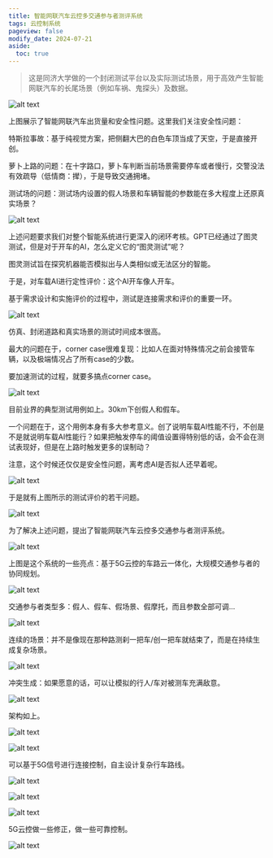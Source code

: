 ```yaml
---
title: 智能网联汽车云控多交通参与者测评系统
tags: 云控制系统
pageview: false
modify_date: 2024-07-21
aside:
  toc: true
---
```


> 这是同济大学做的一个封闭测试平台以及实际测试场景，用于高效产生智能网联汽车的长尾场景（例如车祸、鬼探头）及数据。

<!--more-->

![alt text](/img/2024-07-21-CloudControlTestGen/image.png)

上图展示了智能网联汽车出货量和安全性问题。这里我们关注安全性问题：

特斯拉事故：基于纯视觉方案，把侧翻大巴的白色车顶当成了天空，于是直接开创。

萝卜上路的问题：在十字路口，萝卜车判断当前场景需要停车或者慢行，交警没法有效疏导（低情商：撵），于是导致交通拥堵。

测试场的问题：测试场内设置的假人场景和车辆智能的参数能在多大程度上还原真实场景？

![alt text](/img/2024-07-21-CloudControlTestGen/image-1.png)

上述问题要求我们对整个智能系统进行更深入的闭环考核。GPT已经通过了图灵测试，但是对于开车的AI，怎么定义它的“图灵测试”呢？

图灵测试旨在探究机器能否模拟出与人类相似或无法区分的智能。

于是，对车载AI进行定性评价：这个AI开车像人开车。

基于需求设计和实施评价的过程中，测试是连接需求和评价的重要一环。

![alt text](/img/2024-07-21-CloudControlTestGen/image-2.png)

仿真、封闭道路和真实场景的测试时间成本很高。

最大的问题在于，corner case很难复现：比如人在面对特殊情况之前会接管车辆，以及极端情况占了所有case的少数。

要加速测试的过程，就要多搞点corner case。

![alt text](/img/2024-07-21-CloudControlTestGen/image-3.png)

目前业界的典型测试用例如上。30km下创假人和假车。

一个问题在于，这个用例本身有多大参考意义。创了说明车载AI性能不行，不创是不是就说明车载AI性能行？如果把触发停车的阈值设置得特别低的话，会不会在测试表现好，但是在上路时触发更多的误制动？

注意，这个时候还仅仅是安全性问题，离考虑AI是否拟人还早着呢。

![alt text](/img/2024-07-21-CloudControlTestGen/image-4.png)

于是就有上图所示的测试评价的若干问题。

![alt text](/img/2024-07-21-CloudControlTestGen/image-5.png)

为了解决上述问题，提出了智能网联汽车云控多交通参与者测评系统。

![alt text](/img/2024-07-21-CloudControlTestGen/image-6.png)

上图是这个系统的一些亮点：基于5G云控的车路云一体化，大规模交通参与者的协同规划。

![alt text](/img/2024-07-21-CloudControlTestGen/image-7.png)

交通参与者类型多：假人、假车、假场景、假摩托，而且参数全部可调...

![alt text](/img/2024-07-21-CloudControlTestGen/image-8.png)

连续的场景：并不是像现在那种路测刹一把车/创一把车就结束了，而是在持续生成复杂场景。

![alt text](/img/2024-07-21-CloudControlTestGen/image-9.png)

冲突生成：如果愿意的话，可以让模拟的行人/车对被测车充满敌意。

![alt text](/img/2024-07-21-CloudControlTestGen/image-10.png)

架构如上。

![alt text](/img/2024-07-21-CloudControlTestGen/image-11.png)

![alt text](/img/2024-07-21-CloudControlTestGen/image-12.png)

可以基于5G信号进行连接控制，自主设计复杂行车路线。

![alt text](/img/2024-07-21-CloudControlTestGen/image-13.png)

![alt text](/img/2024-07-21-CloudControlTestGen/image-14.png)

![alt text](/img/2024-07-21-CloudControlTestGen/image-15.png)

5G云控做一些修正，做一些可靠控制。

![alt text](/img/2024-07-21-CloudControlTestGen/image-16.png)
